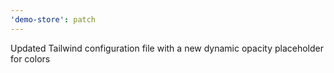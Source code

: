 ```yaml
---
'demo-store': patch
---
```


Updated Tailwind configuration file with a new dynamic opacity placeholder for colors
